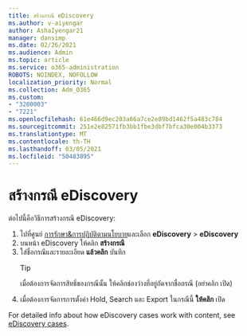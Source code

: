 ```yaml
---
title: สร้างกรณี eDiscovery
ms.author: v-aiyengar
author: AshaIyengar21
manager: dansimp
ms.date: 02/26/2021
ms.audience: Admin
ms.topic: article
ms.service: o365-administration
ROBOTS: NOINDEX, NOFOLLOW
localization_priority: Normal
ms.collection: Adm_O365
ms.custom:
- "3200003"
- "7221"
ms.openlocfilehash: 61e466d9ec203a66a7ce2e89bd1462f5a483c784
ms.sourcegitcommit: 251e2e82571fb3bb1fbe3dbf7bfca30e004b3373
ms.translationtype: MT
ms.contentlocale: th-TH
ms.lasthandoff: 03/05/2021
ms.locfileid: "50483895"
---
```

# <a name="create-an-ediscovery-case"></a>สร้างกรณี eDiscovery

ต่อไปนี้คือวิธีการสร้างกรณี eDiscovery:

1. ไปที่ศูนย์ [การรักษา&การปฏิบัติตามนโยบาย](https://go.microsoft.com/fwlink/p/?linkid=2077143)และเลือก **eDiscovery**  >  **eDiscovery**
1. บนหน้า eDiscovery ให้คลิก **สร้างกรณี**
1. ใส่ชื่อกรณีและรายละเอียด **แล้วคลิก** บันทึก
    > [!TIP]
    >เมื่อต้องการจัดการสิทธิ์ของกรณีนั้น ให้คลิกช่องว่างที่อยู่ถัดจากชื่อกรณี (อย่าคลิก เปิด)
1. เมื่อต้องการจัดการการตั้งค่า Hold, Search และ Export ในกรณีนี้ **ให้คลิก** เปิด

For detailed info about how eDiscovery cases work with content, see [eDiscovery cases](https://go.microsoft.com/fwlink/?linkid=2101589).

